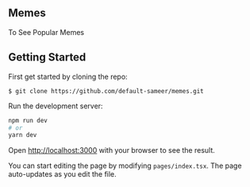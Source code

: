 
## Memes

To See Popular Memes



## Getting Started

First get started by cloning the repo:
```
$ git clone https://github.com/default-sameer/memes.git
```

Run the development server:

```bash
npm run dev
# or
yarn dev
```

Open [http://localhost:3000](http://localhost:3000) with your browser to see the result.

You can start editing the page by modifying `pages/index.tsx`. The page auto-updates as you edit the file.

